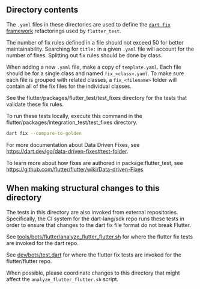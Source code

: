 ## Directory contents

The `.yaml` files in these directories are used to
define the [`dart fix` framework](https://dart.dev/tools/dart-fix) refactorings
used by `flutter_test`.

The number of fix rules defined in a file should not exceed 50 for better
maintainability. Searching for `title:` in a given `.yaml` file will account
for the number of fixes. Splitting out fix rules should be done by class.

When adding a new `.yaml` file, make a copy of `template.yaml`. Each file should
be for a single class and named `fix_<class>.yaml`. To make sure each file is
grouped with related classes, a `fix_<filename>` folder will contain all of the
fix files for the individual classes.

See the flutter/packages/flutter_test/test_fixes directory for the tests that
validate these fix rules.

To run these tests locally, execute this command in the
flutter/packages/integration_test/test_fixes directory.
```sh
dart fix --compare-to-golden
```

For more documentation about Data Driven Fixes, see
https://dart.dev/go/data-driven-fixes#test-folder.

To learn more about how fixes are authored in package:flutter_test, see
https://github.com/flutter/flutter/wiki/Data-driven-Fixes

## When making structural changes to this directory

The tests in this directory are also invoked from external
repositories. Specifically, the CI system for the dart-lang/sdk repo
runs these tests in order to ensure that changes to the dart fix file
format do not break Flutter.

See [tools/bots/flutter/analyze_flutter_flutter.sh](https://github.com/dart-lang/sdk/blob/main/tools/bots/flutter/analyze_flutter_flutter.sh)
for where the flutter fix tests are invoked for the dart repo.

See [dev/bots/test.dart](https://github.com/flutter/flutter/blob/master/dev/bots/test.dart)
for where the flutter fix tests are invoked for the flutter/flutter repo.

When possible, please coordinate changes to this directory that might affect the
`analyze_flutter_flutter.sh` script.
